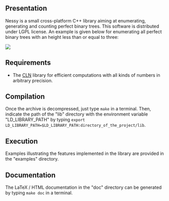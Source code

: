 Presentation
------------
Nessy is a small cross-platform C++ library aiming at enumerating, generating and counting perfect binary trees. This software is distributed under LGPL license. An example is given below for enumerating all perfect binary trees with an height less than or equal to three:

![](https://i.ibb.co/jvzgBk7/foobar.png)

Requirements
------------
* The [CLN](https://www.ginac.de/CLN/) library for efficient computations with all kinds of numbers in arbitrary precision.

Compilation
-----------
Once the archive is decompressed, just type `make` in a terminal. Then, indicate the path of the "lib" directory with the environment variable "LD_LIBRARY_PATH" by typing `export LD_LIBRARY_PATH=$LD_LIBRARY_PATH:directory_of_the_project/lib`.

Execution
---------
Examples illustrating the features implemented in the library are provided in the "examples" directory.

Documentation
-------------
The LaTeX / HTML documentation in the "doc" directory can be generated by typing `make doc` in a terminal.
